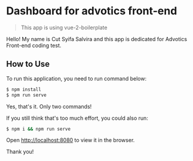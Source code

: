 # Dashboard for advotics front-end

> This app is using vue-2-boilerplate

Hello! My name is Cut Syifa Salvira and this app is dedicated for Advotics Front-end coding test.

## How to Use
To run this application, you need to run command below:
``` bash
$ npm install
$ npm run serve
```
Yes, that's it. Only two commands!

If you still think that's too much effort, you could also run:
``` bash
$ npm i && npm run serve
```
Open [http://localhost:8080](http://localhost:8080) to view it in the browser.

Thank you!